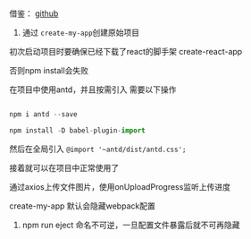 ## 

借鉴： [ github ](https://github.com/bailicangdu/react-pxq/blob/master/README.md)

1. 通过 ` create-my-app `创建原始项目


初次启动项目时要确保已经下载了react的脚手架 create-react-app

否则npm install会失败

在项目中使用antd，并且按需引入
需要以下操作

```javascript

npm i antd --save

npm install -D babel-plugin-import

```
然后在全局引入 `@import '~antd/dist/antd.css';`

接着就可以在项目中正常使用了

通过axios上传文件图片，使用onUploadProgress监听上传进度


create-my-app 默认会隐藏webpack配置
1. npm run eject 命名不可逆，一旦配置文件暴露后就不可再隐藏